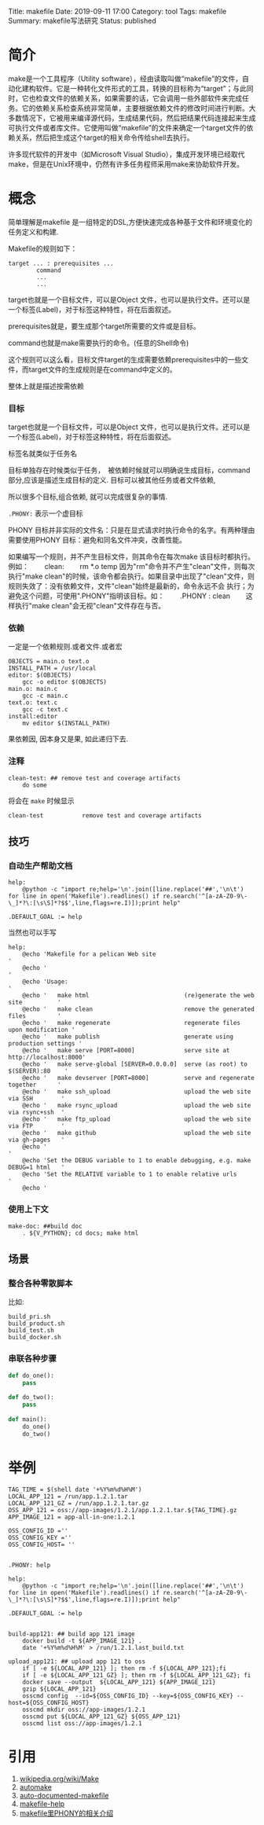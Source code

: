 Title: makefile
Date: 2019-09-11 17:00
Category: tool
Tags: makefile
Summary: makefile写法研究
Status: published

# 简介

make是一个工具程序（Utility software），经由读取叫做“makefile”的文件，自动化建构软件。它是一种转化文件形式的工具，转换的目标称为“target”；与此同时，它也检查文件的依赖关系，如果需要的话，它会调用一些外部软件来完成任务。它的依赖关系检查系统非常简单，主要根据依赖文件的修改时间进行判断。大多数情况下，它被用来编译源代码，生成结果代码，然后把结果代码连接起来生成可执行文件或者库文件。它使用叫做“makefile”的文件来确定一个target文件的依赖关系，然后把生成这个target的相关命令传给shell去执行。

许多现代软件的开发中（如Microsoft Visual Studio），集成开发环境已经取代make，但是在Unix环境中，仍然有许多任务程师采用make来协助软件开发。


# 概念

简单理解是makefile 是一组特定的DSL,方便快速完成各种基于文件和环境变化的任务定义和构建.

Makefile的规则如下：
```
target ... : prerequisites ...
        command
        ...
        ...
```

target也就是一个目标文件，可以是Object 文件，也可以是执行文件。还可以是一个标签(Label)，对于标签这种特性，将在后面叙述。

prerequisites就是，要生成那个target所需要的文件或是目标。

command也就是make需要执行的命令。(任意的Shell命令)

这个规则可以这么看，目标文件target的生成需要依赖prerequisites中的一些文件，而target文件的生成规则是在command中定义的。

整体上就是描述按需依赖

### 目标

target也就是一个目标文件，可以是Object 文件，也可以是执行文件。还可以是一个标签(Label)，对于标签这种特性，将在后面叙述。

标签名就类似于任务名

目标单独存在时候类似于任务，　被依赖时候就可以明确说生成目标，command部分,应该是描述生成目标的定义. 目标可以被其他任务或者文件依赖,

所以很多个目标,组合依赖, 就可以完成很复杂的事情.

`.PHONY:` 表示一个虚目标

PHONY 目标并非实际的文件名：只是在显式请求时执行命令的名字。有两种理由需要使用PHONY 目标：避免和同名文件冲突，改善性能。

如果编写一个规则，并不产生目标文件，则其命令在每次make 该目标时都执行。例如：
　　clean:
　　rm *.o temp
因为"rm"命令并不产生"clean"文件，则每次执行"make clean"的时候，该命令都会执行。如果目录中出现了"clean"文件，则规则失效了：没有依赖文件，文件"clean"始终是最新的，命令永远不会 执行；为避免这个问题，可使用".PHONY"指明该目标。如：
　　.PHONY : clean
　　这样执行"make clean"会无视"clean"文件存在与否。

### 依赖

一定是一个依赖规则.或者文件.或者宏

```
OBJECTS = main.o text.o
INSTALL_PATH = /usr/local
editor: $(OBJECTS)
	gcc -o editor $(OBJECTS)
main.o: main.c
	gcc -c main.c
text.o: text.c
	gcc -c text.c
install:editor
	mv editor $(INSTALL_PATH)
```

果依赖因, 因本身又是果, 如此递归下去.

### 注释

```
clean-test: ## remove test and coverage artifacts
    do some
```

将会在 `make` 时候显示

```
clean-test           remove test and coverage artifacts

```



## 技巧

### 自动生产帮助文档


```
help:
	@python -c "import re;help='\n'.join([line.replace('##','\n\t') for line in open('Makefile').readlines() if re.search('^[a-zA-Z0-9\-\_]*?\:[\s\S]*?$$',line,flags=re.I)]);print help"

.DEFAULT_GOAL := help
```

当然也可以手写
```
help:
	@echo 'Makefile for a pelican Web site                                           '
	@echo '                                                                          '
	@echo 'Usage:                                                                    '
	@echo '   make html                           (re)generate the web site          '
	@echo '   make clean                          remove the generated files         '
	@echo '   make regenerate                     regenerate files upon modification '
	@echo '   make publish                        generate using production settings '
	@echo '   make serve [PORT=8000]              serve site at http://localhost:8000'
	@echo '   make serve-global [SERVER=0.0.0.0]  serve (as root) to $(SERVER):80    '
	@echo '   make devserver [PORT=8000]          serve and regenerate together      '
	@echo '   make ssh_upload                     upload the web site via SSH        '
	@echo '   make rsync_upload                   upload the web site via rsync+ssh  '
	@echo '   make ftp_upload                     upload the web site via FTP        '
	@echo '   make github                         upload the web site via gh-pages   '
	@echo '                                                                          '
	@echo 'Set the DEBUG variable to 1 to enable debugging, e.g. make DEBUG=1 html   '
	@echo 'Set the RELATIVE variable to 1 to enable relative urls                    '
	@echo '   
```

### 使用上下文

```
make-doc: ##build doc
	. ${V_PYTHON}; cd docs; make html
```

## 场景

### 整合各种零散脚本

比如:

```
build_pri.sh
build_product.sh
build_test.sh
build_docker.sh
```

### 串联各种步骤

```python
def do_one():
    pass
    
def do_two():
    pass
    
def main():
    do_one()
    do_two()

```


# 举例

```
TAG_TIME = $(shell date '+%Y%m%d%H%M')
LOCAL_APP_121 = /run/app.1.2.1.tar
LOCAL_APP_121_GZ = /run/app.1.2.1.tar.gz
OSS_APP_121 = oss://app-images/1.2.1/app.1.2.1.tar.${TAG_TIME}.gz
APP_IMAGE_121 = app-all-in-one:1.2.1

OSS_CONFIG_ID =''
OSS_CONFIG_KEY =''
OSS_CONFIG_HOST= ''


.PHONY: help

help:
	@python -c "import re;help='\n'.join([line.replace('##','\n\t') for line in open('Makefile').readlines() if re.search('^[a-zA-Z0-9\-\_]*?\:[\s\S]*?$$',line,flags=re.I)]);print help"

.DEFAULT_GOAL := help


build-app121: ## build app 121 image
	docker build -t ${APP_IMAGE_121} .
	date '+%Y%m%d%H%M' > /run/1.2.1.last_build.txt

upload_app121: ## upload app 121 to oss
	if [ -e ${LOCAL_APP_121} ]; then rm -f ${LOCAL_APP_121};fi
	if [ -e ${LOCAL_APP_121_GZ} ]; then rm -f ${LOCAL_APP_121_GZ}; fi
	docker save --output  ${LOCAL_APP_121} ${APP_IMAGE_121}
	gzip ${LOCAL_APP_121}
	osscmd config  --id=${OSS_CONFIG_ID} --key=${OSS_CONFIG_KEY} --host=${OSS_CONFIG_HOST}
	osscmd mkdir oss://app-images/1.2.1
	osscmd put ${LOCAL_APP_121_GZ} ${OSS_APP_121}
	osscmd list oss://app-images/1.2.1
```


# 引用


1. [wikipedia.org/wiki/Make](https://zh.wikipedia.org/wiki/Make)
2. [automake](https://www.gnu.org/software/automake/manual/automake.html)
3. [auto-documented-makefile](https://marmelab.com/blog/2016/02/29/auto-documented-makefile.html)
4. [makefile-help](https://github.com/ianstormtaylor/makefile-help)
5. [makefile里PHONY的相关介绍](https://www.cnblogs.com/hnrainll/archive/2011/04/12/2013377.html)



